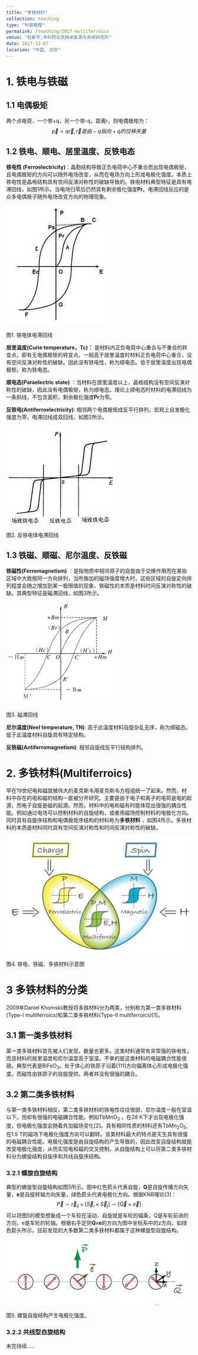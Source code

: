 ```yaml
---
title: "多铁材料"
collection: teaching
type: "科普教程"
permalink: /teaching/2017-multiferroics
venue: "杜新宇,中科院北京纳米能源与系统研究所"
date: 2017-12-07
location: "中国, 北京"
---
```


<script type="text/javascript" src="http://cdn.mathjax.org/mathjax/latest/MathJax.js?config=default"></script>

# 1. 铁电与铁磁

## 1.1 电偶极矩

两个点电荷，一个带+q，另一个带-q，距离r，则电偶极矩为：
$$
\vec{p}=q\vec{r}, \vec{r}是由-q指向+q的位移矢量
$$


## 1.2 铁电、顺电、居里温度、反铁电态

**铁电性 (Ferroelectricity)**：晶胞结构导致正负电荷中心不重合而出现电偶极矩，且电偶极矩的方向可以随外电场改变，从而在电场方向上形成电极化强度。本质上铁电性是晶格结构具有空间反演对称性的破缺导致的。铁电材料典型特征是具有电滞回线，如图1所示。当电场归零后仍然具有剩余极化强度**Pr**。电滞回线反应的是众多电偶极子随外电场改变方向的物理现象。

![](2017-Multiferroics-images/DE-loop.jpg)

图1. 铁电体电滞回线

**居里温度(Curie temperature，Tc)：** 是材料内正负电荷中心重合与不重合的转变点，即有无电偶极矩的转变点。一般高于居里温度时材料正负电荷中心重合，没有空间反演对称性的破缺。因此没有铁电性，称为顺电态。低于居里温度出现电偶极矩，称为铁电态。

**顺电态(Paraelectric state)** ：当材料在居里温度以上，晶格结构没有空间反演对称性的破缺，因此没有电偶极矩，称为顺电态。理论上顺电态时材料的电滞回线为一条斜线，不包含面积，剩余极化强度**Pr**为零。

**反铁电(Antiferroelectricity)**: 相邻两个电偶极矩成反平行排列，宏观上自发极化强度为零，电滞回线成双回线，如图2所示。

![](2017-Multiferroics-images/antiDE-loop.png)

图2. 反铁电体电滞回线



## 1.3 铁磁、顺磁、尼尔温度、反铁磁

**铁磁性(Ferromagnetism)** ：是指物质中相邻原子的自旋由于交换作用而在某些区域中大致按同一方向排列，当所施加的磁场强度增大时，这些区域的自旋定向排列程度会随之增加到某一极限值的现象。铁磁性的本质是材料时间反演对称性的破缺。其典型特征是磁滞回线，如图3所示。

![](2017-Multiferroics-images/HBloop.png)

图3. 磁滞回线

**尼尔温度(Neel temperature, TN)**: 高于此温度材料自旋杂乱无序，称为顺磁态。低于此温度材料自旋具有特定结构。

**反铁磁(Antiferromagnetism)**: 相邻自旋成反平行结构排列。

# 2. 多铁材料(Multiferroics)

早在19世纪电和磁就被伟大的麦克斯韦用麦克斯韦方程组统一了起来。然而，材料中存在的电和磁的结构一直被分开研究。主要是由于电子和离子的电荷是电的起源，而电子自旋是磁的起源。然而，材料中的电和磁有时能体现出很强的耦合性能。例如通过电场可以控制材料的自旋结构，或者用磁场控制材料的电极化方向。同时具有自旋序结构和电偶极矩序结构的材料称为**多铁材料** ，如图4所示。多铁材料的本质是材料同时具有空间反演对称性和时间反演对称性的破缺。

![](2017-Multiferroics-images/multiferroics.png)

图4. 铁电、铁磁、多铁材料示意图

# 3 多铁材料的分类

2009年Daniel Khomskii教授将多铁材料分为两类，分别称为第一类多铁材料(Type-I multiferroics)和第二类多铁材料(Type-II multiferroics)[1]。

## 3.1 第一类多铁材料

第一类多铁材料首先被人们发现，数量也更多。这类材料通常有非常强的铁电性，而且材料的居里温度和尼尔温度高于室温。不幸的是这类材料的电磁耦合性能很弱。典型代表是BiFeO<sub>3</sub>。处于体心的铁原子沿着[111]方向偏离体心形成电极化强度。而磁性由铁原子的自旋提供。两者并没有很强的耦合。

## 3.2 第二类多铁材料

与第一类多铁材料相反，第二类多铁材料的铁电性往往很弱，尼尔温度一般在室温以下。但却有很强的电磁耦合性能。例如TbMnO<sub>3</sub> ，在28 K下才出现电极化强度，但电极化强度会随着外加磁场变化[2]。具有相同性质的材料还有TbMn<sub>2</sub>O<sub>5</sub>, 在1.5 T的磁场下电极化强度方向可以翻转。该类材料最大的特点是天生具有很强的电磁耦合性能。电极化强度是由自旋结构的产生导致的，因此改变自旋结构就能改变电极化强度，从而实现电和磁的交叉控制。从自旋结构上可以将第二类多铁材料分为螺旋结构自旋序和共线自旋序结构。

### 3.2.1 螺旋自旋结构

典型的螺旋型自旋结构如图5所示。图中红色箭头代表自旋，**Q**是自旋传播方向矢量，**e**是自旋转轴方向矢量，绿色箭头代表电极化方向。根据KNB理论[3]：
$$
\vec{P}\sim\vec{r}_{ij}\times[\vec{S}_i\times\vec{S}_j]\sim[\vec{Q}\times\vec{e}]
$$
可以将图5的模型想象成一个车轮在滚动，自旋就是车轮的辐条，Q是车轮前进的方向，e是车轮的轮轴。根据右手定则**Q**x**e**的方向为图中坐标系中的z方向，如绿色箭头所示。目前发现的大多数第二类多铁材料都属于这种螺旋型自旋结构。

![](2017-Multiferroics-images/spiral.png)

图5. 螺旋自旋结构产生电极化强度。

### 3.2.2 共线型自旋结构

未完待续.....

